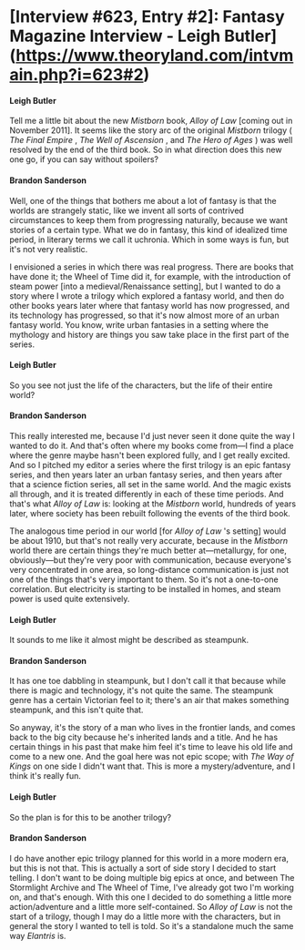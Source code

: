 # [Interview #623, Entry #2]: Fantasy Magazine Interview - Leigh Butler](https://www.theoryland.com/intvmain.php?i=623#2)

#### Leigh Butler

Tell me a little bit about the new
*Mistborn*
book,
*Alloy of Law*
[coming out in November 2011]. It seems like the story arc of the original
*Mistborn*
trilogy (
*The Final Empire*
,
*The Well of Ascension*
, and
*The Hero of Ages*
) was well resolved by the end of the third book. So in what direction does this new one go, if you can say without spoilers?

#### Brandon Sanderson

Well, one of the things that bothers me about a lot of fantasy is that the worlds are strangely static, like we invent all sorts of contrived circumstances to keep them from progressing naturally, because we want stories of a certain type. What we do in fantasy, this kind of idealized time period, in literary terms we call it uchronia. Which in some ways is fun, but it's not very realistic.

I envisioned a series in which there was real progress. There are books that have done it; the Wheel of Time did it, for example, with the introduction of steam power [into a medieval/Renaissance setting], but I wanted to do a story where I wrote a trilogy which explored a fantasy world, and then do other books years later where that fantasy world has now progressed, and its technology has progressed, so that it's now almost more of an urban fantasy world. You know, write urban fantasies in a setting where the mythology and history are things you saw take place in the first part of the series.

#### Leigh Butler

So you see not just the life of the characters, but the life of their entire world?

#### Brandon Sanderson

This really interested me, because I'd just never seen it done quite the way I wanted to do it. And that's often where my books come from—I find a place where the genre maybe hasn't been explored fully, and I get really excited. And so I pitched my editor a series where the first trilogy is an epic fantasy series, and then years later an urban fantasy series, and then years after that a science fiction series, all set in the same world. And the magic exists all through, and it is treated differently in each of these time periods. And that's what
*Alloy of Law*
is: looking at the
*Mistborn*
world, hundreds of years later, where society has been rebuilt following the events of the third book.

The analogous time period in our world [for
*Alloy of Law*
's setting] would be about 1910, but that's not really very accurate, because in the
*Mistborn*
world there are certain things they're much better at—metallurgy, for one, obviously—but they're very poor with communication, because everyone's very concentrated in one area, so long-distance communication is just not one of the things that's very important to them. So it's not a one-to-one correlation. But electricity is starting to be installed in homes, and steam power is used quite extensively.

#### Leigh Butler

It sounds to me like it almost might be described as steampunk.

#### Brandon Sanderson

It has one toe dabbling in steampunk, but I don't call it that because while there is magic and technology, it's not quite the same. The steampunk genre has a certain Victorian feel to it; there's an air that makes something steampunk, and this isn't quite that.

So anyway, it's the story of a man who lives in the frontier lands, and comes back to the big city because he's inherited lands and a title. And he has certain things in his past that make him feel it's time to leave his old life and come to a new one. And the goal here was not epic scope; with
*The Way of Kings*
on one side I didn't want that. This is more a mystery/adventure, and I think it's really fun.

#### Leigh Butler

So the plan is for this to be another trilogy?

#### Brandon Sanderson

I do have another epic trilogy planned for this world in a more modern era, but this is not that. This is actually a sort of side story I decided to start telling. I don't want to be doing multiple big epics at once, and between The Stormlight Archive and The Wheel of Time, I've already got two I'm working on, and that's enough. With this one I decided to do something a little more action/adventure and a little more self-contained. So
*Alloy of Law*
is not the start of a trilogy, though I may do a little more with the characters, but in general the story I wanted to tell is told. So it's a standalone much the same way
*Elantris*
is.

